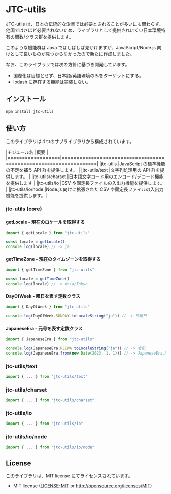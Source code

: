 # JTC-utils

<!-- npm publish -->

JTC-utils は、日本の伝統的な企業では必要とされることが多いにも関わらず、他国ではさほど必要されないため、ライブラリとして提供されにくい日本環境特有の関数/クラス群を提供します。

このような機能群は Java ではしばしば見かけますが、JavaScript/Node.js 向けとして良いものが見つからなかったので新たに作成しました。

なお、このライブラリでは次の方針に基づき開発しています。

- 国際化は目標とせず、日本語/英語環境のみをターゲットにする。
- lodash に存在する機能は実装しない。

## インストール

```sh
npm install jtc-utils
```

## 使い方

このライブラリは４つのサブライブラリから構成されています。

|モジュール名       |概要                                                              |
|==================|==================================================================|
|jtc-utils         |JavaScript の標準機能の不足を補う API 群を提供します。               |
|jtc-utils/text    |文字列処理用の API 群を提供します。                                  |
|jtc-utils/charset |日本語文字コード用のエンコード/デコード機能を提供します                |
|jtc-utils/io      |CSV や固定長ファイルの入出力機能を提供します。                        |
|jtc-utils/io/node |Node.js 向けに拡張された CSV や固定長ファイルの入出力機能を提供します。|

### jtc-utils (core)

#### getLocale - 現在のロケールを取得する

```javascript
import { getLocale } from "jtc-utils"

const locale = getLocale()
console.log(locale) // -> ja
```

#### getTimeZone - 現在のタイムゾーンを取得する

```javascript
import { getTimeZone } from "jtc-utils"

const locale = getTimeZone()
console.log(locale) // -> Asia/Tokyo
```

#### DayOfWeek - 曜日を表す定数クラス

```javascript
import { DayOfWeek } from "jtc-utils"

console.log(DayOfWeek.SUNDAY.toLocaleString("ja")) // -> 日曜日
```

#### JapaneseEra - 元号を表す定数クラス

```javascript
import { JapaneseEra } from "jtc-utils"

console.log(JapaneseEra.REIWA.toLocaleString("ja")) // -> 令和
console.log(JapaneseEra.from(new Date(2023, 1, 1))) // -> JapaneseEra.REIWA
```

### jtc-utils/text

```javascript
import { ... } from "jtc-utils/text"
```

### jtc-utils/charset

```javascript
import { ... } from "jtc-utils/charset"
```

### jtc-utils/io

```javascript
import { ... } from "jtc-utils/io"
```

### jtc-utils/io/node

```javascript
import { ... } from "jtc-utils/io/node"
```


## License

このライブラリは、MIT license にてライセンスされています。

 * MIT license
   ([LICENSE-MIT](LICENSE-MIT) or http://opensource.org/licenses/MIT)
